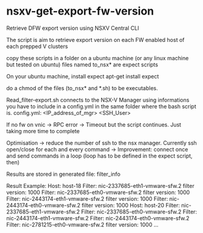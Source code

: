# nsxv-get-export-fw-version
Retrieve DFW export version using NSXV Central CLI

The script is aim to retrieve export version on each FW enabled host of each prepped V clusters

copy these scripts in a folder on a ubuntu machine (or any linux machine but tested on ubuntu)
files named to_nsx* are expect scripts

On your ubuntu machine, install expect 
apt-get install expect

do a chmod of the files  (to_nsx* and *.sh) to be executables.

Read_filter-export.sh connects to the NSX-V Manager using informations you have to include in a config.yml in the same folder where the bash script is.
config.yml:
<IP_address_of_mgr>
<SSH_User>
<Password>

If no fw on vnic -> RPC error -> Timeout but the script continues. Just taking more time to complete 

Optimisation -> reduce the number of ssh to the nsx manager. Currently ssh open/close for each and every command
-> Improvement: connect once and send commands in a loop (loop has to be defined in the expect script, then)

Results are stored in generated file:
filter_info

Result Example:
Host: host-18
 Filter: nic-2337685-eth1-vmware-sfw.2
filter version: 1000
 Filter: nic-2337685-eth0-vmware-sfw.2
filter version: 1000
 Filter: nic-2443174-eth1-vmware-sfw.2
filter version: 1000
 Filter: nic-2443174-eth0-vmware-sfw.2
filter version: 1000
Host: host-20
 Filter: nic-2337685-eth1-vmware-sfw.2
 Filter: nic-2337685-eth0-vmware-sfw.2
 Filter: nic-2443174-eth1-vmware-sfw.2
 Filter: nic-2443174-eth0-vmware-sfw.2
 Filter: nic-2781215-eth0-vmware-sfw.2
filter version: 1000
...
